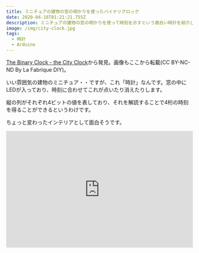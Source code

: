 ```yaml
---
title: ミニチュアの建物の窓の明かりを使ったバイナリクロック
date: 2020-04-16T01:21:21.755Z
description: ミニチュアの建物の窓の明かりを使って時刻を示すという面白い時計を紹介します。
image: /img/city-clock.jpg
tags:
  - 時計
  - Arduino
---
```

[The Binary Clock - the City Clock](https://www.instructables.com/id/The-Binary-Clock-the-City-Clock/)から発見。画像もここから転載(CC BY-NC-ND By La Fabrique DIY)。

いい雰囲気の建物のミニチュア・・ですが、これ「時計」なんです。窓の中にLEDが入っており、時刻に合わせてこれが点いたり消えたりします。

縦の列がそれぞれ4ビットの値を表しており、それを解読することで4桁の時刻を得ることができるというわけです。

ちょっと変わったインテリアとして面白そうです。

<iframe width="100%" height="315" src="https://www.youtube.com/embed/A2zlzAw96uE" frameborder="0" allow="accelerometer; autoplay; encrypted-media; gyroscope; picture-in-picture" allowfullscreen></iframe>
